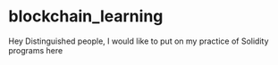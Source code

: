 # blockchain_learning
Hey Distinguished people, I would like to put on my practice of Solidity programs here
